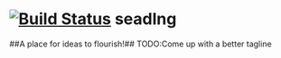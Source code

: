[![Build Status](https://travis-ci.org/seadlng/seadlng.svg?branch=master)](https://travis-ci.org/seadlng/seadlng)
seadlng
========
##A place for ideas to flourish!##
TODO:Come up with a better tagline